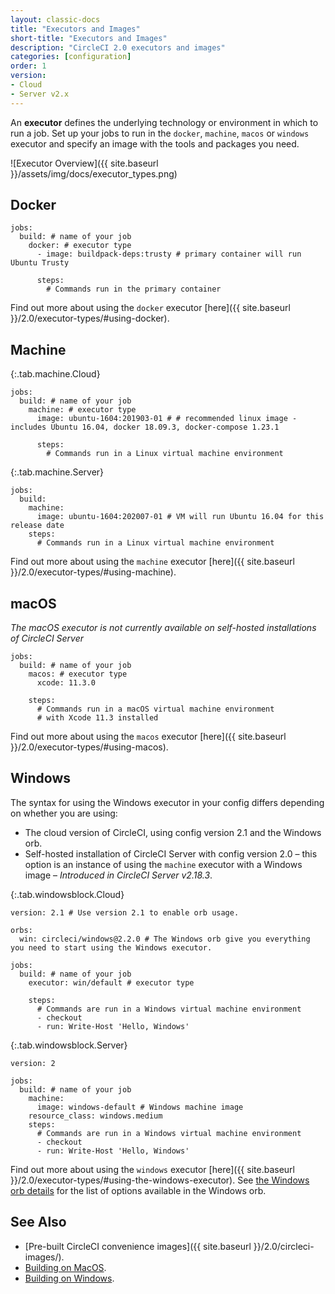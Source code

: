 ```yaml
---
layout: classic-docs
title: "Executors and Images"
short-title: "Executors and Images"
description: "CircleCI 2.0 executors and images"
categories: [configuration]
order: 1
version:
- Cloud
- Server v2.x
---
```


An **executor** defines the underlying technology or environment in which to run a job. Set up your jobs to run in the `docker`, `machine`, `macos` or  `windows` executor and specify an image with the tools and packages you need.

![Executor Overview]({{ site.baseurl }}/assets/img/docs/executor_types.png)

## Docker

```
jobs:
  build: # name of your job
    docker: # executor type
      - image: buildpack-deps:trusty # primary container will run Ubuntu Trusty

      steps:
        # Commands run in the primary container
```

Find out more about using the `docker` executor [here]({{ site.baseurl }}/2.0/executor-types/#using-docker).

## Machine

{:.tab.machine.Cloud}
```
jobs:
  build: # name of your job
    machine: # executor type
      image: ubuntu-1604:201903-01 # # recommended linux image - includes Ubuntu 16.04, docker 18.09.3, docker-compose 1.23.1

      steps:
        # Commands run in a Linux virtual machine environment
```

{:.tab.machine.Server}
```
jobs:
  build: 
    machine: 
      image: ubuntu-1604:202007-01 # VM will run Ubuntu 16.04 for this release date
    steps:
      # Commands run in a Linux virtual machine environment
```

Find out more about using the `machine` executor [here]({{ site.baseurl }}/2.0/executor-types/#using-machine).

## macOS

_The macOS executor is not currently available on self-hosted installations of CircleCI Server_

```
jobs:
  build: # name of your job
    macos: # executor type
      xcode: 11.3.0

    steps:
      # Commands run in a macOS virtual machine environment
      # with Xcode 11.3 installed
```

Find out more about using the `macos` executor [here]({{ site.baseurl }}/2.0/executor-types/#using-macos).

## Windows

The syntax for using the Windows executor in your config differs depending on whether you are using: 

* The cloud version of CircleCI, using config version 2.1 and the Windows orb.
* Self-hosted installation of CircleCI Server with config version 2.0 – this option is an instance of using the `machine` executor with a Windows image – _Introduced in CircleCI Server v2.18.3_.

{:.tab.windowsblock.Cloud}
```
version: 2.1 # Use version 2.1 to enable orb usage.

orbs:
  win: circleci/windows@2.2.0 # The Windows orb give you everything you need to start using the Windows executor.

jobs:
  build: # name of your job
    executor: win/default # executor type

    steps:
      # Commands are run in a Windows virtual machine environment
      - checkout
      - run: Write-Host 'Hello, Windows'
```

{:.tab.windowsblock.Server}
```
version: 2

jobs:
  build: # name of your job
    machine:
      image: windows-default # Windows machine image
    resource_class: windows.medium
    steps:
      # Commands are run in a Windows virtual machine environment
      - checkout
      - run: Write-Host 'Hello, Windows'
```

Find out more about using the `windows` executor [here]({{ site.baseurl }}/2.0/executor-types/#using-the-windows-executor). See [the Windows orb details](https://circleci.com/orbs/registry/orb/circleci/windows) for the list of options available in the Windows orb.

## See Also

* [Pre-built CircleCI convenience images]({{ site.baseurl }}/2.0/circleci-images/).
* [Building on MacOS]({{site.baseurl}}/2.0/hello-world-macos).
* [Building on Windows]({{site.baseurl}}/2.0/hello-world-windows).
